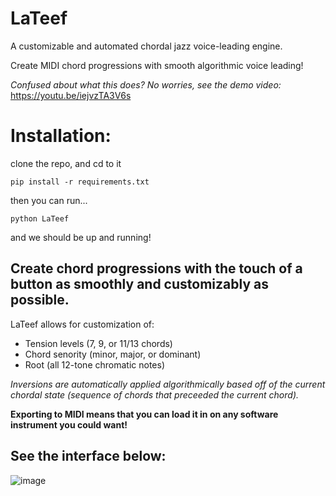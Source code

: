 # LaTeef
A customizable and automated chordal jazz voice-leading engine.

Create MIDI chord progressions with smooth algorithmic voice leading!

_Confused about what this does? No worries, see the demo video:_ https://youtu.be/iejvzTA3V6s

# Installation:

clone the repo, and cd to it

`pip install -r requirements.txt`

then you can run...

`python LaTeef`

and we should be up and running!

## Create chord progressions with the touch of a button as smoothly and customizably as possible.

LaTeef allows for customization of: 
* Tension levels (7, 9, or 11/13 chords)
* Chord senority (minor, major, or dominant)
* Root (all 12-tone chromatic notes) 
 
_Inversions are automatically applied algorithmically based off of the current chordal state (sequence of chords that preceeded the current chord)._

**Exporting to MIDI means that you can load it in on any software instrument you could want!**

## See the interface below:

![image](https://user-images.githubusercontent.com/58797934/119495304-480fb180-bd30-11eb-884d-feb2e29de73f.png)


